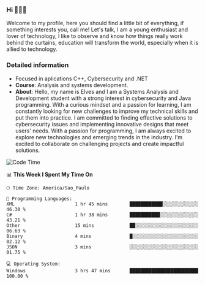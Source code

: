 


### Hi 🙋🏽‍♂️

Welcome to my profile, here you should find a little bit of everything, if something interests you, call me! Let's talk,
I am a young enthusiast and lover of technology, I like to observe and know how things really work behind the curtains, 
education will transform the world, especially when it is allied to technology.

### Detailed information
* Focused in aplications C++, Cybersecurity and .NET
* **Course**: Analysis and systems development.
* **About**: Hello, my name is Elves and I am a Systems Analysis and Development student with a strong interest in cybersecurity and Java programming. With a curious mindset and a passion for learning, I am constantly looking for new challenges to improve my technical skills and put them into practice. I am committed to finding effective solutions to cybersecurity issues and implementing innovative designs that meet users' needs. With a passion for programming, I am always excited to explore new technologies and emerging trends in the industry. I'm excited to collaborate on challenging projects and create impactful solutions.

<!--START_SECTION:waka-->
![Code Time](http://img.shields.io/badge/Code%20Time-146%20hrs%2049%20mins-blue)

📊 **This Week I Spent My Time On** 

```text
🕑︎ Time Zone: America/Sao_Paulo

💬 Programming Languages: 
XML                      1 hr 45 mins        ████████████░░░░░░░░░░░░░   46.30 % 
C#                       1 hr 38 mins        ███████████░░░░░░░░░░░░░░   43.21 % 
Other                    15 mins             ██░░░░░░░░░░░░░░░░░░░░░░░   06.63 % 
Binary                   4 mins              █░░░░░░░░░░░░░░░░░░░░░░░░   02.12 % 
JSON                     3 mins              ░░░░░░░░░░░░░░░░░░░░░░░░░   01.75 % 

💻 Operating System: 
Windows                  3 hrs 47 mins       █████████████████████████   100.00 % 
```


<!--END_SECTION:waka-->


